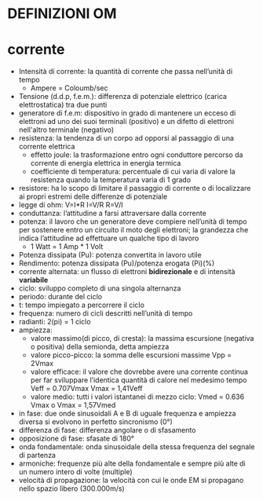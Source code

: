 # DEFINIZIONI OM


# corrente

* Intensità di corrente: la quantità di corrente che passa nell’unità di tempo
    * Ampere = Coloumb/sec
* Tensione (d.d.p, f.e.m.): differenza di potenziale elettrico (carica elettrostatica) tra due punti
* generatore di f.e.m: dispositivo in grado di mantenere un ecceso di elettroni ad uno dei suoi terminali (positivo) e un difetto di elettroni nell'altro terminale (negativo)
* resistenza: la tendenza di un corpo ad opporsi al passaggio di una corrente elettrica
    * effetto joule: la trasformazione entro ogni conduttore percorso da corrente di energia elettrica in energia termica
    * coefficiente di temperatura: percentuale di cui varia di valore la resistenza quando la temperatura varia di 1 grado
* resistore: ha lo scopo di limitare il passaggio di corrente o di localizzare ai propri estremi delle differenze di potenziale 
* legge di ohm: V=I*R I=V/R R=V/I
* conduttanza: l’attitudine a farsi attraversare dalla corrente
* potenza: il lavoro che un generatore deve compiere nell’unità di tempo per sostenere entro un circuito il moto degli elettroni; la grandezza che indica l’attitudine ad effettuare un qualche tipo di lavoro 
    * 1 Watt = 1 Amp * 1 Volt
* Potenza dissipata (Pu): potenza convertita in lavoro utile
* Rendimento: potenza dissipata (Pu)/potenza erogata (Pi)(%)
* corrente alternata: un flusso di elettroni **bidirezionale** e di intensità **variabile**
* ciclo: sviluppo completo di una singola alternanza
* periodo: durante del ciclo
* t: tempo impiegato a percorrere il ciclo
* frequenza: numero di cicli descritti nell’unità di tempo
* radianti: 2(pi) = 1 ciclo
* ampiezza:
    * valore massimo(di picco, di cresta): la massima escursione (negativa o positiva) della semionda, detta ampiezza
    * valore picco-picco: la somma delle escursioni massime Vpp = 2Vmax
    * valore efficace: il valore che dovrebbe avere una corrente continua per far sviluppare l’identica quantità di calore nel medesimo tempo Veff = 0.707Vmax Vmax = 1,41Veff
    * valore medio: tutti i valori istantanei di mezzo ciclo: Vmed = 0.636 Vmax o Vmax = 1,57Vmed
* in fase: due onde sinusoidali A e B di uguale frequenza e ampiezza diversa si evolvono in perfetto sincronismo (0°)
* differenza di fase: differenza angolare o di sfasamento
* opposizione di fase: sfasate di 180°
* onda fondamentale: onda sinusoidale della stessa frequenza del segnale di partenza
* armoniche: frequenze più alte della fondamentale e sempre più alte di un numero intero di volte (multiple)
* velocità di propagazione: la velocità con cui le onde EM si propagano nello spazio libero  (300.000m/s)